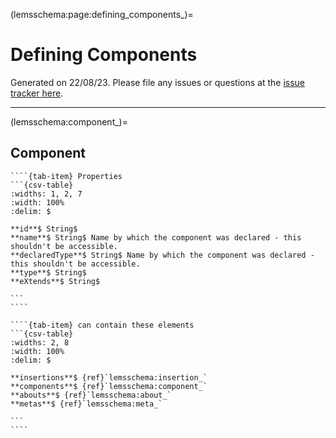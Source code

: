 
(lemsschema:page:defining_components_)=
# Defining Components



Generated on 22/08/23.
Please file any issues or questions at the [issue tracker here](https://github.com/LEMS/LEMS/issues).

---

(lemsschema:component_)=
## Component

<i></i>

`````{tab-set}
````{tab-item} Properties
```{csv-table}
:widths: 1, 2, 7
:width: 100%
:delim: $

**id**$ String$ 
**name**$ String$ Name by which the component was declared - this shouldn't be accessible.
**declaredType**$ String$ Name by which the component was declared - this shouldn't be accessible.
**type**$ String$ 
**eXtends**$ String$ 

```
````

````{tab-item} can contain these elements
```{csv-table}
:widths: 2, 8
:width: 100%
:delim: $

**insertions**$ {ref}`lemsschema:insertion_`
**components**$ {ref}`lemsschema:component_`
**abouts**$ {ref}`lemsschema:about_`
**metas**$ {ref}`lemsschema:meta_`

```
````
`````
